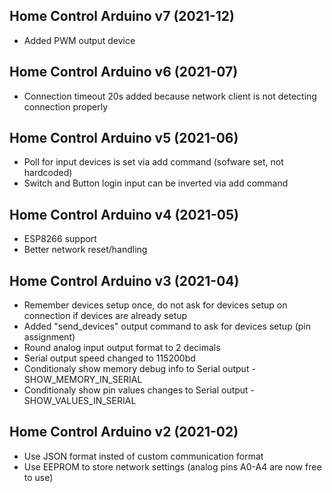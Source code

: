 ## Home Control Arduino v7 (2021-12) ##

* Added PWM output device

## Home Control Arduino v6 (2021-07) ##

* Connection timeout 20s added because network client is not detecting connection properly

## Home Control Arduino v5 (2021-06) ##

* Poll for input devices is set via add command (sofware set, not hardcoded)
* Switch and Button login input can be inverted via add command

## Home Control Arduino v4 (2021-05) ##

* ESP8266 support
* Better network reset/handling

## Home Control Arduino v3 (2021-04) ##

* Remember devices setup once, do not ask for devices setup on connection if devices are already setup
* Added "send_devices" output command to ask for devices setup (pin assignment)
* Round analog input output format to 2 decimals
* Serial output speed changed to 115200bd
* Conditionaly show memory debug info to Serial output - SHOW_MEMORY_IN_SERIAL
* Conditionaly show pin values changes to Serial output - SHOW_VALUES_IN_SERIAL

## Home Control Arduino v2 (2021-02) ##

* Use JSON format insted of custom communication format
* Use EEPROM to store network settings (analog pins A0-A4 are now free to use)